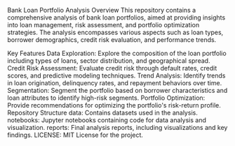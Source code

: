 Bank Loan Portfolio Analysis
Overview
This repository contains a comprehensive analysis of bank loan portfolios, aimed at providing insights into loan management, risk assessment, and portfolio optimization strategies. The analysis encompasses various aspects such as loan types, borrower demographics, credit risk evaluation, and performance trends.

Key Features
Data Exploration: Explore the composition of the loan portfolio including types of loans, sector distribution, and geographical spread.
Credit Risk Assessment: Evaluate credit risk through default rates, credit scores, and predictive modeling techniques.
Trend Analysis: Identify trends in loan origination, delinquency rates, and repayment behaviors over time.
Segmentation: Segment the portfolio based on borrower characteristics and loan attributes to identify high-risk segments.
Portfolio Optimization: Provide recommendations for optimizing the portfolio's risk-return profile.
Repository Structure
data: Contains datasets used in the analysis.
notebooks: Jupyter notebooks containing code for data analysis and visualization.
reports: Final analysis reports, including visualizations and key findings.
LICENSE: MIT License for the project.
